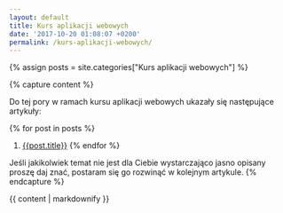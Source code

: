 ```yaml
---
layout: default
title: Kurs aplikacji webowych
date: '2017-10-20 01:08:07 +0200'
permalink: /kurs-aplikacji-webowych/
---
```


{% assign posts = site.categories["Kurs aplikacji webowych"] %}

{% capture content %}

Do tej pory w ramach kursu aplikacji webowych ukazały się następujące artykuły:

{% for post in posts %}
 1. [{{post.title}}]({{post.url}})
{% endfor %}

Jeśli jakikolwiek temat nie jest dla Ciebie wystarczająco jasno opisany proszę daj znać, postaram się go rozwinąć w kolejnym artykule.
{% endcapture %}

<div id="main" role="main">
  {{ content | markdownify }}
</div>
